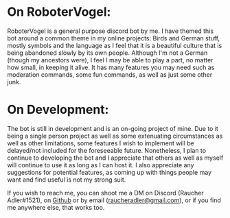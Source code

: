 # On RoboterVogel:
RoboterVogel is a general purpose discord bot by me.
I have themed this bot around a common theme in my online projects: Birds and German stuff, mostly symbols and the language as I feel that it is a beautiful culture that is being abandoned slowly by its own people. Although I'm not a German (though my ancestors were), I feel I may be able to play a part, no matter how small, in keeping it alive.
It has many features you may need such as moderation commands, some fun commands, as well as just some other junk.

# On Development:
The bot is still in development and is an on-going project of mine.
Due to it being a single person project as well as some extenuating circumstances as well as other limitations, some features I wish to implement will be delayed/not included for the foreseeable future.
Nonetheless, I plan to continue to developing the bot and I appreciate that others as well as myself will continue to use it as long as I can host it.
I also appreciate any suggestions for potential features, as coming up with things people may want and find useful is not my strong suit.

If you wish to reach me, you can shoot me a DM on Discord (Raucher Adler#1521), on [Github](https://github.com/RaucherAdler/Der-Roboter-Vogel/) or by email (raucheradler@gmail.com), or if you find me anywhere else, that works too.
